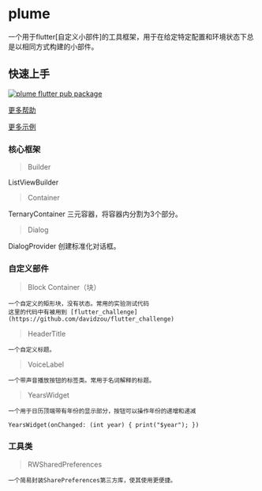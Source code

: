# plume

一个用于flutter[自定义小部件]的工具框架，用于在给定特定配置和环境状态下总是以相同方式构建的小部件。

## 快速上手


[![plume flutter pub package](https://img.shields.io/static/v1?label=pub&message=v0.1.5-dev.7&color=informational)](https://github.com/davidzou/flutter_plume)


[更多帮助](doc/getting_started.md)

[更多示例](https://github.com/davidzou/flutter_challenge)

### 核心框架

> Builder

ListViewBuilder

> Container

TernaryContainer   三元容器，将容器内分割为3个部分。

> Dialog

DialogProvider     创建标准化对话框。

### 自定义部件

> Block Container（块）

    一个自定义的矩形块，没有状态。常用的实验测试代码
    这里的代码中有被用到 [flutter_challenge](https://github.com/davidzou/flutter_challenge)

> HeaderTitle

    一个自定义标题。

> VoiceLabel

    一个带声音播放按钮的标签类。常用于名词解释的标题。

> YearsWidget

    一个用于日历顶端带有年份的显示部分，按钮可以操作年份的递增和递减

    YearsWidget(onChanged: (int year) { print("$year"); })

### 工具类

> RWSharedPreferences

    一个简易封装SharePreferences第三方库，使其使用更便捷。